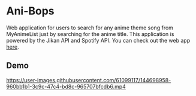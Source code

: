 # Ani-Bops
Web application for users to search for any anime theme song from MyAnimeList just by searching for the anime title.  This application is powered by the Jikan API and Spotify API.
You can check out the web app [here](https://ani-bops.herokuapp.com/).

## Demo
https://user-images.githubusercontent.com/61099117/144698958-960bb1b1-3c9c-47c4-bd8c-965707bfcdb6.mp4

